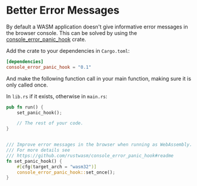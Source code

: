 # Better Error Messages

By default a WASM application doesn't give informative error messages in the
browser console. This can be solved by using the [console_error_panic_hook](https://github.com/rustwasm/console_error_panic_hook) crate.

Add the crate to your dependencies in `Cargo.toml`:

```toml
[dependencies]
console_error_panic_hook = "0.1"
```

And make the following function call in your main function, making sure it is
only called once.

In `lib.rs` if it exists, otherwise in `main.rs`:

```rust
pub fn run() {
    set_panic_hook();

    // The rest of your code.
}


/// Improve error messages in the browser when running as WebAssembly.
/// For more details see
/// https://github.com/rustwasm/console_error_panic_hook#readme
fn set_panic_hook() {
    #[cfg(target_arch = "wasm32")]
    console_error_panic_hook::set_once();
}
```
